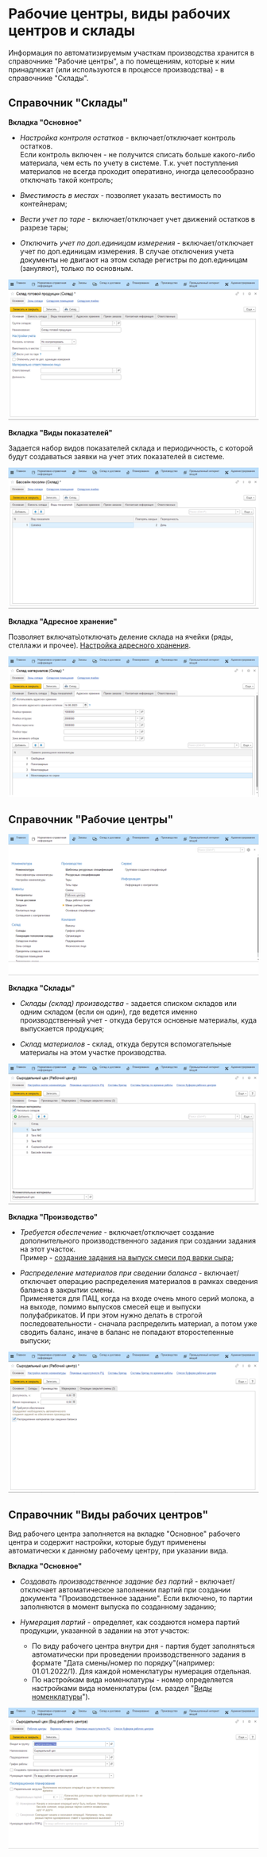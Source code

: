 # Рабочие центры, виды рабочих центров и склады

Информация по автоматизируемым участкам производства хранится в справочнике "Рабочие центры", а по помещениям, которые к ним принадлежат (или используются в процессе производства) - в справочнике "Склады".

## Справочник "Склады"

**Вкладка "Основное"**

-   *Настройка контроля остатков* - включает/отключает контроль остатков.  
    Если контроль включен - не получится списать больше какого-либо материала, чем есть по учету в системе. Т.к. учет поступления материалов не всегда проходит оперативно, иногда целесообразно отключать такой контроль;

-   *Вместимость в местах* - позволяет указать вестимость по контейнерам;
-   *Вести учет по таре* - включает/отключает учет движений остатков в разрезе тары;
-   *Отключить учет по доп.единицам измерения* - включает/отключает учет по доп.единицам измерения. В случае отключения учета документы не двигают на этом складе регистры по доп.единицам (зануляют), только по основным.

![](WorkCentresAndWarehouses.assets/4.png)

**Вкладка "Виды показателей"**

Задается набор видов показателей склада и периодичность, с которой будут создаваться заявки на учет этих показателей в системе.

![](WorkCentresAndWarehouses.assets/5.png)

**Вкладка "Адресное хранение"**

Позволяет включать\\отключать деление склада на ячейки (ряды, стеллажи и прочее). [Настройка адресного хранения](../../../../../CommonInformation/Warehouse.md).

![](WorkCentresAndWarehouses.assets/6.png)

## Справочник "Рабочие центры"

![](WorkCentresAndWarehouses.assets/1.gif)

**Вкладка "Склады"**

-   *Склады (склад) производства* - задается списком складов или одним складом (если он один), где ведется именно производственный учет - откуда берутся основные материалы, куда выпускается продукция;

-   *Склад материалов* - склад, откуда берутся вспомогательные материалы на этом участке производства.

![](WorkCentresAndWarehouses.assets/1.png)

**Вкладка "Производство"**

-   *Требуется обеспечение* - включает/отключает создание дополнительного производственного задания при создании задания на этот участок.  
    Пример - [создание задания на выпуск смеси под варки сыра](../../../SemiHardCheese/CookingCheese/TaskFormation/TaskFormation.md);
    
-   *Распределение материалов при сведении баланса* - включает/отключает операцию распределения материалов в рамках сведения баланса в закрытии смены.   
    Применяется для ПАЦ, когда на входе очень много серий молока, а на выходе, помимо выпусков смесей еще и выпуски полуфабрикатов. И при этом нужно делать в строгой последовательности - сначала распределить материал, а потом уже сводить баланс, иначе в
    баланс не попадают второстепенные выпуски;

![](WorkCentresAndWarehouses.assets/2.png)

## Справочник "Виды рабочих центров"

Вид рабочего центра заполняется на вкладке "Основное" рабочего центра и содержит настройки, которые будут применены автоматически к данному рабочему центру, при указании вида.

**Вкладка "Основное"**

- *Создавать производственное задание без партий* - включает/отключает автоматическое заполнении партий при создании документа "Производственное задание".
    Если включено, то партии заполняются в момент выпуска по созданному заданию;

- *Нумерация партий* - определяет, как создаются номера партий продукции, указанной в задании на этот участок:
    
    -   По виду рабочего центра внутри дня - партия будет заполняться автоматически при проведении производственного задания в формате "Дата смены/номер по порядку"(например: 01.01.2022/1). Для каждой номенклатуры нумерация отдельная.
    -   По настройкам вида номенклатуры - номер определяется настройками вида номенклатуры (см. раздел "[Виды номенклатуры](../KindOfNomenclature/KindOfNomenclature.md)").

![](WorkCentresAndWarehouses.assets/3.png)